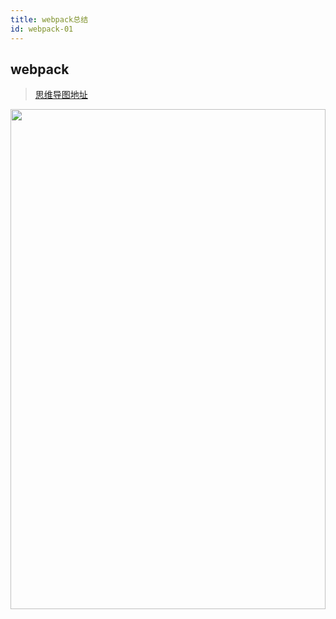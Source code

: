 ```yaml
---
title: webpack总结
id: webpack-01
---
```


## webpack
> <a href="https://www.processon.com/view/link/5d3532d2e4b065dc42acfddb" target="_blank">思维导图地址</a>

<img src ="http://assets.processon.com/chart_image/5cff4eaee4b00d2a1ac11fb2.png" width="100%" height="800">


